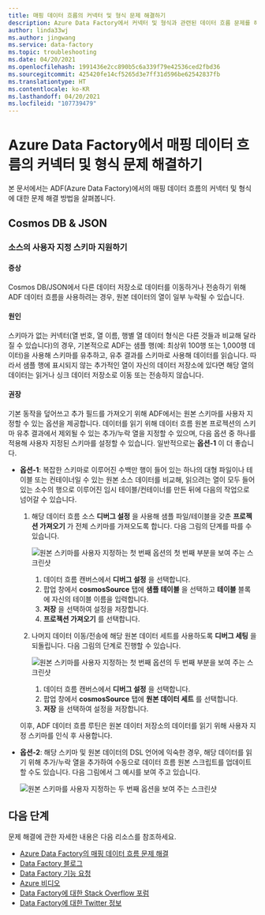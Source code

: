 ```yaml
---
title: 매핑 데이터 흐름의 커넥터 및 형식 문제 해결하기
description: Azure Data Factory에서 커넥터 및 형식과 관련된 데이터 흐름 문제를 해결하는 방법을 알아봅니다.
author: linda33wj
ms.author: jingwang
ms.service: data-factory
ms.topic: troubleshooting
ms.date: 04/20/2021
ms.openlocfilehash: 1991436e2cc890b5c6a339f79e42536ced2fbd36
ms.sourcegitcommit: 425420fe14cf5265d3e7ff31d596be62542837fb
ms.translationtype: HT
ms.contentlocale: ko-KR
ms.lasthandoff: 04/20/2021
ms.locfileid: "107739479"
---
```

# <a name="troubleshoot-connector-and-format-issues-in-mapping-data-flows-in-azure-data-factory"></a>Azure Data Factory에서 매핑 데이터 흐름의 커넥터 및 형식 문제 해결하기


본 문서에서는 ADF(Azure Data Factory)에서의 매핑 데이터 흐름의 커넥터 및 형식에 대한 문제 해결 방법을 살펴봅니다.


## <a name="cosmos-db--json"></a>Cosmos DB & JSON

### <a name="support-customized-schemas-in-the-source"></a>소스의 사용자 지정 스키마 지원하기

#### <a name="symptoms"></a>증상
Cosmos DB/JSON에서 다른 데이터 저장소로 데이터를 이동하거나 전송하기 위해 ADF 데이터 흐름을 사용하려는 경우, 원본 데이터의 열이 일부 누락될 수 있습니다. 

#### <a name="cause"></a>원인 
스키마가 없는 커넥터(열 번호, 열 이름, 행별 열 데이터 형식은 다른 것들과 비교해 달라질 수 있습니다)의 경우, 기본적으로 ADF는 샘플 행(예: 최상위 100행 또는 1,000행 데이터)을 사용해 스키마를 유추하고, 유추 결과를 스키마로 사용해 데이터를 읽습니다. 따라서 샘플 행에 표시되지 않는 추가적인 열이 자신의 데이터 저장소에 있다면 해당 열의 데이터는 읽거나 싱크 데이터 저장소로 이동 또는 전송하지 않습니다.

#### <a name="recommendation"></a>권장
기본 동작을 덮어쓰고 추가 필드를 가져오기 위해 ADF에서는 원본 스키마를 사용자 지정할 수 있는 옵션을 제공합니다. 데이터를 읽기 위해 데이터 흐름 원본 프로젝션의 스키마 유추 결과에서 제외될 수 있는 추가/누락 열을 지정할 수 있으며, 다음 옵션 중 하나를 적용해 사용자 지정된 스키마를 설정할 수 있습니다. 일반적으로는 **옵션-1** 이 더 좋습니다.

- **옵션-1**: 복잡한 스키마로 이루어진 수백만 행이 들어 있는 하나의 대형 파일이나 테이블 또는 컨테이너일 수 있는 원본 소스 데이터를 비교해, 읽으려는 열이 모두 들어 있는 소수의 행으로 이루어진 임시 테이블/컨테이너를 만든 뒤에 다음의 작업으로 넘어갈 수 있습니다. 

    1. 해당 데이터 흐름 소스 **디버그 설정** 을 사용해 샘플 파일/테이블을 갖춘 **프로젝션 가져오기** 가 전체 스키마를 가져오도록 합니다. 다음 그림의 단계를 따를 수 있습니다.<br/>

        ![원본 스키마를 사용자 지정하는 첫 번째 옵션의 첫 번째 부분을 보여 주는 스크린샷](./media/data-flow-troubleshoot-connector-format/customize-schema-option-1-1.png)<br/>
         1. 데이터 흐름 캔버스에서 **디버그 설정** 을 선택합니다.
         1. 팝업 창에서 **cosmosSource** 탭에 **샘플 테이블** 을 선택하고 **테이블** 블록에 자신의 테이블 이름을 입력합니다.
         1. **저장** 을 선택하여 설정을 저장합니다.
         1. **프로젝션 가져오기** 를 선택합니다.<br/>  
    
    1. 나머지 데이터 이동/전송에 해당 원본 데이터 세트를 사용하도록 **디버그 세팅** 을 되돌립니다. 다음 그림의 단계로 진행할 수 있습니다.<br/>

        ![원본 스키마를 사용자 지정하는 첫 번째 옵션의 두 번째 부분을 보여 주는 스크린샷](./media/data-flow-troubleshoot-connector-format/customize-schema-option-1-2.png) <br/>   
         1. 데이터 흐름 캔버스에서 **디버그 설정** 을 선택합니다.
         1. 팝업 창에서 **cosmosSource** 탭에 **원본 데이터 세트** 를 선택합니다.
         1. **저장** 을 선택하여 설정을 저장합니다.<br/>
    
    이후, ADF 데이터 흐름 루틴은 원본 데이터 저장소의 데이터를 읽기 위해 사용자 지정 스키마를 인식 후 사용합니다. <br/>

- **옵션-2**: 해당 스키마 및 원본 데이터의 DSL 언어에 익숙한 경우, 해당 데이터를 읽기 위해 추가/누락 열을 추가하여 수동으로 데이터 흐름 원본 스크립트를 업데이트할 수도 있습니다. 다음 그림에서 그 예시를 보여 주고 있습니다. 

    ![원본 스키마를 사용자 지정하는 두 번째 옵션을 보여 주는 스크린샷](./media/data-flow-troubleshoot-connector-format/customize-schema-option-2.png)

## <a name="next-steps"></a>다음 단계
문제 해결에 관한 자세한 내용은 다음 리소스를 참조하세요.

*  [Azure Data Factory의 매핑 데이터 흐름 문제 해결](data-flow-troubleshoot-guide.md)
*  [Data Factory 블로그](https://azure.microsoft.com/blog/tag/azure-data-factory/)
*  [Data Factory 기능 요청](https://feedback.azure.com/forums/270578-data-factory)
*  [Azure 비디오](https://azure.microsoft.com/resources/videos/index/?sort=newest&services=data-factory)
*  [Data Factory에 대한 Stack Overflow 포럼](https://stackoverflow.com/questions/tagged/azure-data-factory)
*  [Data Factory에 대한 Twitter 정보](https://twitter.com/hashtag/DataFactory)